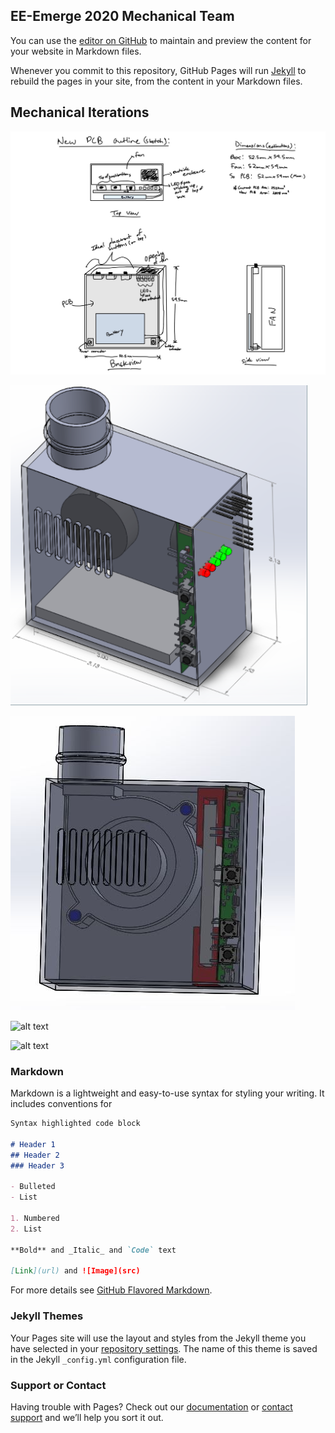## EE-Emerge 2020 Mechanical Team

You can use the [editor on GitHub](https://github.com/EE-Emerge/EE-Emerge2021_Mechanical/edit/master/docs/index.md) to maintain and preview the content for your website in Markdown files.

Whenever you commit to this repository, GitHub Pages will run [Jekyll](https://jekyllrb.com/) to rebuild the pages in your site, from the content in your Markdown files.

## Mechanical Iterations



![README.md](https://github.com/EE-Emerge/EE-Emerge2021_Mechanical/blob/master/docs/Version%202.0%20Brainstorm%20(Date%20Created_%203_10_21).jpg?raw=true)

![Version 1.0 (Date Created ???).png](https://github.com/EE-Emerge/EE-Emerge2021_Mechanical/blob/master/docs/Version%201.0%20(Date%20Created%20%3F%3F%3F).png?raw=true)

![Version 1.1 (Date Created: 3:5:21).jpg](https://github.com/EE-Emerge/EE-Emerge2021_Mechanical/blob/master/docs/Version%201.1%20(Date%20Created:%203:5:21).jpg?raw=true)


![alt text](http://url/to/img.png)


![alt text](http://url/to/img.png)



### Markdown


Markdown is a lightweight and easy-to-use syntax for styling your writing. It includes conventions for

```markdown
Syntax highlighted code block

# Header 1
## Header 2
### Header 3

- Bulleted
- List

1. Numbered
2. List

**Bold** and _Italic_ and `Code` text

[Link](url) and ![Image](src)
```

For more details see [GitHub Flavored Markdown](https://guides.github.com/features/mastering-markdown/).

### Jekyll Themes

Your Pages site will use the layout and styles from the Jekyll theme you have selected in your [repository settings](https://github.com/EE-Emerge/EE-Emerge2021_Mechanical/settings/pages). The name of this theme is saved in the Jekyll `_config.yml` configuration file.

### Support or Contact

Having trouble with Pages? Check out our [documentation](https://docs.github.com/categories/github-pages-basics/) or [contact support](https://support.github.com/contact) and we’ll help you sort it out.
